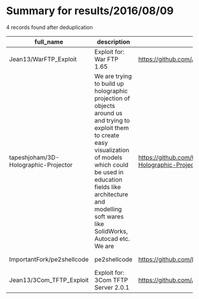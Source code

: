 
# Summary for results/2016/08/09
    
4 records found after deduplication

| full_name | description | html_url | matched_list | matched_count | pushed_at | size | stargazers_count | language | forks_count |
|--------------------------------------|-----------------------------------------------------------------------------------------------------------------------------------------------------------------------------------------------------------------------------------------------------------------|---------------------------------------------------------|----------------|-----------------|---------------------------|--------|--------------------|------------|---------------|
| Jean13/WarFTP_Exploit | Exploit for: War FTP 1.65 | https://github.com/Jean13/WarFTP_Exploit | ['exploit'] | 1 | 2016-08-09 18:56:06+00:00 | 14 | 1 | Python | 1 |
| tapeshjoham/3D-Holographic-Projector | We are trying to build up holographic projection of objects around us and trying to exploit them to create easy visualization of models which could be used in education fields like architecture and modelling soft wares like SolidWorks, Autocad etc. We are | https://github.com/tapeshjoham/3D-Holographic-Projector | ['exploit'] | 1 | 2016-08-09 07:24:17+00:00 | 0 | 1 | | 0 |
| ImportantFork/pe2shellcode | pe2shellcode | https://github.com/ImportantFork/pe2shellcode | ['shellcode'] | 1 | 2016-08-09 07:07:14+00:00 | 15190 | 1 | Python | 12 |
| Jean13/3Com_TFTP_Exploit | Exploit for: 3Com TFTP Server 2.0.1 | https://github.com/Jean13/3Com_TFTP_Exploit | ['exploit'] | 1 | 2016-08-09 19:01:17+00:00 | 7 | 0 | Python | 0 |
